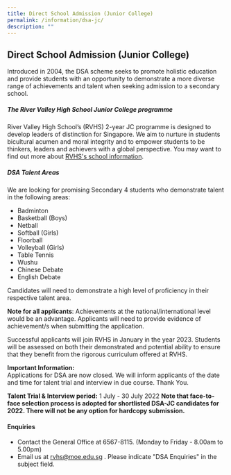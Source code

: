 ```yaml
---
title: Direct School Admission (Junior College)
permalink: /information/dsa-jc/
description: ""
---
```

## Direct School Admission (Junior College)

Introduced in 2004, the DSA scheme seeks to promote holistic education and provide students with an opportunity to demonstrate a more diverse range of achievements and talent when seeking admission to a secondary school.  

##### The River Valley High School Junior College programme 

River Valley High School’s (RVHS) 2-year JC programme is designed to develop leaders of distinction for Singapore. We aim to nurture in students bicultural acumen and moral integrity and to empower students to be thinkers, leaders and achievers with a global perspective. You may want to find out more about [RVHS's school information](/about-rv/awcei/).

##### DSA Talent Areas

We are looking for promising Secondary 4 students who demonstrate talent in the following areas:   

*   Badminton
*   Basketball (Boys)
*   Netball
*   Softball (Girls)
*   Floorball
*   Volleyball (Girls)
*   Table Tennis
*   Wushu
*   Chinese Debate
*   English Debate

Candidates will need to demonstrate a high level of proficiency in their respective talent area.

**Note for all applicants**: Achievements at the national/international level would be an advantage. Applicants will need to provide evidence of achievement/s when submitting the application.

Successful applicants will join RVHS in January in the year 2023. Students will be assessed on both their demonstrated and potential ability to ensure that they benefit from the rigorous curriculum offered at RVHS.

**Important Information:**<br>
Applications for DSA are now closed. We will inform applicants of the date and time for talent trial and interview in due course. Thank You.

**Talent Trial & Interview period:** 1 July - 30 July 2022 **Note that face-to-face selection process is adopted for shortlisted DSA-JC candidates for 2022. There will not be any option for hardcopy submission.**

#### Enquiries

*   Contact the General Office at 6567-8115. (Monday to Friday - 8.00am to 5.00pm)
*   Email us at [rvhs@moe.edu.sg](mailto:rvhs@moe.edu.sg) . Please indicate "DSA Enquiries" in the subject field.